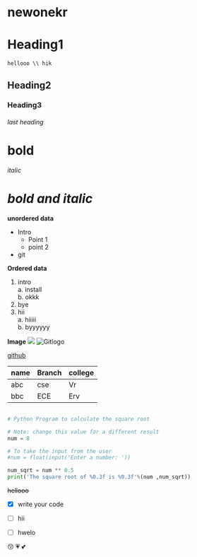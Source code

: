 # newonekr


# Heading1
`` hellooo \\ hik ``

## Heading2


### Heading3

###### last heading



# **bold**

 *italic*

# ***bold and italic***


**unordered data**
- Intro
  * Point 1
  * point 2
- git

**Ordered data**
1. intro    
    a. install        
    b. okkk
2. bye
3. hii    
    a. hiiiii       
    b. byyyyyy
    
    
 **Image**
 <img src="https://wallpapercave.com/wp/wp1962436.jpg">
 ![Gitlogo](https://images.hdqwalls.com/wallpapers/thumb/logan-mi.jpg)
 
 
 [github](https://github.com/)
 
 |name|Branch|college|        
 |----|------|-------| 
 |abc|cse|Vr| 
 |bbc|ECE|Erv|  
 
 
 
``` Python

# Python Program to calculate the square root

# Note: change this value for a different result
num = 8 

# To take the input from the user
#num = float(input('Enter a number: '))

num_sqrt = num ** 0.5
print('The square root of %0.3f is %0.3f'%(num ,num_sqrt))

```   



~~hellooo~~

- [x] write your code
- [ ] hii
- [ ] hwelo


:kissing_closed_eyes:
:heartpulse:
:two_hearts:
